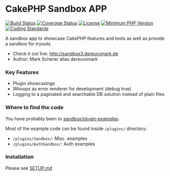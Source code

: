 # CakePHP Sandbox APP
[![Build Status](https://api.travis-ci.org/dereuromark/cakephp-sandbox.png?branch=3.0)](https://travis-ci.org/dereuromark/cakephp-sandbox)
[![Coverage Status](https://img.shields.io/codecov/c/github/dereuromark/cakephp-sandbox/3.0.svg)](https://codecov.io/github/dereuromark/cakephp-sandbox)
[![License](https://poser.pugx.org/dereuromark/cakephp-sandbox/license.svg)](https://packagist.org/packages/dereuromark/cakephp-sandbox)
[![Minimum PHP Version](http://img.shields.io/badge/php-%3E%3D%205.6-8892BF.svg)](https://php.net/)
[![Coding Standards](https://img.shields.io/badge/cs-PSR--2--R-yellow.svg)](https://github.com/php-fig-rectified/fig-rectified-standards)

A sandbox app to showcase CakePHP features and tools as well as provide a sandbox for tryouts.

* Check it out live: http://sandbox3.dereuromark.de
* Author: Mark Scherer alias dereuromark

### Key Features
- Plugin showcasings
- Whoops as error renderer for development (debug true)
- Logging to a paginated and searchable DB solution instead of plain files

### Where to find the code
You have probably been to [sandbox/plugin-examples](http://sandbox3.dereuromark.de/sandbox/plugin-examples).

Most of the example code can be found inside `/plugins/` directory:
- `/plugins/Sandbox/`: Misc. examples
- `/plugins/AuthSandbox/`: Auth examples

### Installation

Please see [SETUP.md](/SETUP.md)
